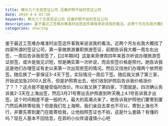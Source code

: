 ```yaml
---
title: 曝光几个无良签证公司 压着护照不给的签证公司
date: 2019-4-4 01:50
keywords: 曝光几个无良签证公司 压着护照不给的签证公司
description: 鉴于最近工签难办难准时出签这件事我来说说我的看法。近两个月左右我大概找了四家所谓的签证公司，第一家做旅游兼职旅游签证，前期告诉我大概一周左右出签，一周后告诉我拒签了，【过年期间】这是来菲律宾四年来首次听说办理旅游签证拒签，或许是我见识短，但
categories: sharing
---
```

<td class="t_f" id="postmessage_3388613">

鉴于最近工签难办难准时出签这件事我来说说我的看法。近两个月左右我大概找了四家所谓的签证公司，第一家做旅游兼职旅游签证，前期告诉我大概一周左右出签，一周后告诉我拒签了，【过年期间】这是来菲律宾四年来首次听说办理旅游签证拒签，或许是我见识短，但是确实第一次听说，而且拒签价格是照付。她告诉我这是他们办理签证有史以来第一次出现拒签的情况。然后又找他们办理两个依然拒签。随后换了一家保证3-4天下签，实际情况一周后下签。随后我又换了第三家，开始说加急2000人民币，但是护照寄出去，他们收到护照后告诉我价格涨价了？？？这点我不能接受临时改价。所以我又换了第四家，下图就是。四次确认告诉我2-3天在上海出签，然后3月21号寄出去护照直到昨天晚上4.1号告诉我才出签。这个时间相差不是一般的大，最大的高潮点来了，她告诉我护照他们要寄到厦门然后再转寄给我？但是我们在上海啊，我们亲自去拿也不可以，寄到上海也不行，非要先寄到厦门在能寄给我，让他拍照签证也不拍，这是什么套路？有懂的吗？现在人基本不回信息，在菲的小伙伴请谨慎小心吧<br/>
<br/>
<img alt="" border="0" class="zoom" data-cf-modified-6c59b8378790c3a90d7dfdc4-="" file="http://www.flw.ph/data/appbyme/upload/image/201904/04/XMJN2jZkrF6L.jpg" id="aimg_k9Mce" lazyloadthumb="1" onclick="" onmouseover="" src="http://www.flw.ph/data/appbyme/upload/image/201904/04/XMJN2jZkrF6L.jpg"/><br/>
<br/>
<img alt="" border="0" class="zoom" data-cf-modified-6c59b8378790c3a90d7dfdc4-="" file="http://www.flw.ph/data/appbyme/upload/image/201904/04/GgIt2CR8ECFn.jpg" id="aimg_rNmUq" lazyloadthumb="1" onclick="" onmouseover="" src="http://www.flw.ph/data/appbyme/upload/image/201904/04/GgIt2CR8ECFn.jpg"/><br/>
<br/>
<img alt="" border="0" class="zoom" data-cf-modified-6c59b8378790c3a90d7dfdc4-="" file="http://www.flw.ph/data/appbyme/upload/image/201904/04/HCsyWpQwZNkk.jpg" id="aimg_Xp5PN" lazyloadthumb="1" onclick="" onmouseover="" src="http://www.flw.ph/data/appbyme/upload/image/201904/04/HCsyWpQwZNkk.jpg"/><br/>
<br/>
<img alt="" border="0" class="zoom" data-cf-modified-6c59b8378790c3a90d7dfdc4-="" file="http://www.flw.ph/data/appbyme/upload/image/201904/04/tH0VT49jHM84.jpg" id="aimg_wsBZj" lazyloadthumb="1" onclick="" onmouseover="" src="http://www.flw.ph/data/appbyme/upload/image/201904/04/tH0VT49jHM84.jpg"/><br/>
<br/>
<img alt="" border="0" class="zoom" data-cf-modified-6c59b8378790c3a90d7dfdc4-="" file="http://www.flw.ph/data/appbyme/upload/image/201904/04/wtbrfzO7pxNb.jpg" id="aimg_zaC0X" lazyloadthumb="1" onclick="" onmouseover="" src="http://www.flw.ph/data/appbyme/upload/image/201904/04/wtbrfzO7pxNb.jpg"/><br/>
<br/>
<img alt="" border="0" class="zoom" data-cf-modified-6c59b8378790c3a90d7dfdc4-="" file="http://www.flw.ph/data/appbyme/upload/image/201904/04/vq72c7om5vVi.jpg" id="aimg_DbtT3" lazyloadthumb="1" onclick="" onmouseover="" src="http://www.flw.ph/data/appbyme/upload/image/201904/04/vq72c7om5vVi.jpg"/><br/>
<br/>
<img alt="" border="0" class="zoom" data-cf-modified-6c59b8378790c3a90d7dfdc4-="" file="http://www.flw.ph/data/appbyme/upload/image/201904/04/ZUBeVR0rnKiy.jpg" id="aimg_h2B18" lazyloadthumb="1" onclick="" onmouseover="" src="http://www.flw.ph/data/appbyme/upload/image/201904/04/ZUBeVR0rnKiy.jpg"/><br/>
<br/>
<img alt="" border="0" class="zoom" data-cf-modified-6c59b8378790c3a90d7dfdc4-="" file="http://www.flw.ph/data/appbyme/upload/image/201904/04/z6RKSadz0EqA.jpg" id="aimg_jw3AA" lazyloadthumb="1" onclick="" onmouseover="" src="http://www.flw.ph/data/appbyme/upload/image/201904/04/z6RKSadz0EqA.jpg"/><br/>
<br/>
<img alt="" border="0" class="zoom" data-cf-modified-6c59b8378790c3a90d7dfdc4-="" file="http://www.flw.ph/data/appbyme/upload/image/201904/04/L6glnE3Mzkc7.jpg" id="aimg_C55D8" lazyloadthumb="1" onclick="" onmouseover="" src="http://www.flw.ph/data/appbyme/upload/image/201904/04/L6glnE3Mzkc7.jpg"/><br/>
<br/>
<img alt="" border="0" class="zoom" data-cf-modified-6c59b8378790c3a90d7dfdc4-="" file="http://www.flw.ph/data/appbyme/upload/image/201904/04/SyHitSrFBQjq.jpg" id="aimg_G9gVG" lazyloadthumb="1" onclick="" onmouseover="" src="http://www.flw.ph/data/appbyme/upload/image/201904/04/SyHitSrFBQjq.jpg"/><br/>
<br/>
</td>
